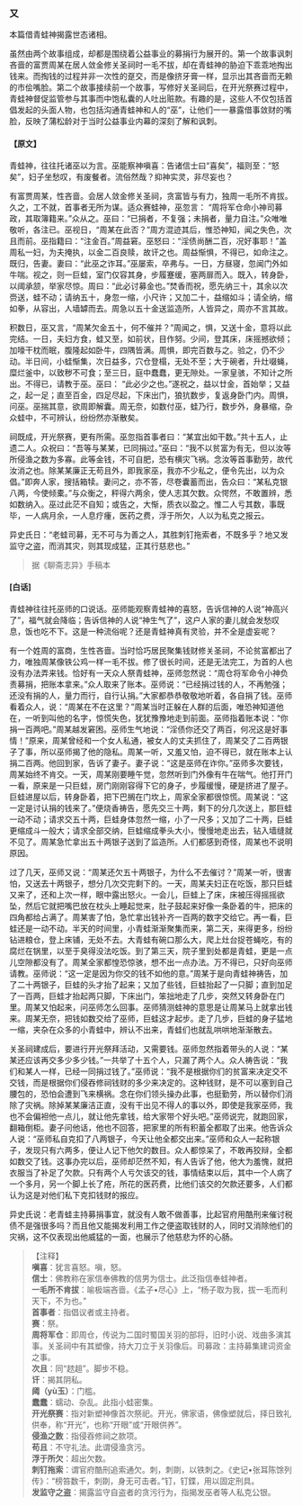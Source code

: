 <script type="text/javascript">
    var head = document.getElementsByTagName('head')[0];
    cssURL = '/public/liao.css';
    linkTag = document.createElement('link');
    linkTag.href = cssURL;
    linkTag.setAttribute('type','text/css');
    linkTag.setAttribute('rel','stylesheet');
    head.appendChild(linkTag);
</script>
### 又

本篇借青蛙神揭露世态诸相。

虽然由两个故事组成，却都是围绕着公益事业的募捐行为展开的。第一个故事讽刺吝啬的富贾周某在居人敛金修关圣祠时一毛不拔，却在青蛙神的胁迫下乖乖地掏出钱来。而掏钱的过程并非一次性的趸交，而是像挤牙膏一样，显示出其吝啬而无赖的市侩嘴脸。第二个故事接续前一个故事，写修好关圣祠后，在开光祭赛过程中，青蛙神督促监管参与其事而中饱私囊的人吐出赃款。有趣的是，这些人不仅包括首倡发起的头面人物，也包括沟通青蛙神和人的“巫”，让他们一一暴露借事敛财的嘴脸，反映了蒲松龄对于当时公益事业内幕的深刻了解和讽刺。

#### 【原文】
<section>
青蛙神，往往托诸巫以为言。巫能察神嗔喜：告诸信士曰“喜矣”，福则至：“怒矣”，妇子坐愁叹，有废餐者。流俗然哉？抑神实灵，非尽妄也？

有富贾周某，性吝啬。会居人敛金修关圣祠，贪富皆与有力，独周一毛所不肯拔。久之，工不就，首事者无所为谋。适众赛蛙神，巫忽言：
“周将军仓命小神司募政，其取簿籍来。”众从之。巫曰：“已捐者，不复强；未捐者，量力自注。”众唯唯敬听，各注已。巫视日，“周某在此否？”周方混迹其后，惟恐神知，闻之失色，次且而前。巫指籍曰：“注金百。”周益窘。巫怒曰：“淫债尚酬二百，况好事耶！”盖周私一妇，为夫掩执，以金二百良赎，故讦之也。周益惭惧，不得已，如命注之。既归，告妻。妻曰：“此巫之诈耳。”巫屡索，卒弗与。一日，方昼寝，忽闻门外如牛喘。视之，则一巨蛙，室门仅容其身，步履蹇缓，塞两扉而入。既入，转身卧，以阈承颔，举家尽惊。周曰：“此必讨募金也。”焚香而祝，愿先纳三十，其余以次赍送，蛙不动；请纳五十，身忽一缩，小尺许；又加二十，益缩如斗；请全纳，缩如拳，从容出，人墙罅而去。周急以五十金送监造所，人皆异之，周亦不言其故。

积数日，巫又言，“周某欠金五十，何不催并？”周闻之，惧，又送十金，意将以此完结。一日，夫妇方食，蛙又至，如前状，目作努。少间，登其床，床摇撼欲倾；加嚎干枕而眠，腹隆起如卧牛，四隅皆满。周惧，即完百数与之。验之，仍不少动。半日间，小蛙惭集，次日益多，穴仓登榻，无处不至；大于碗者，升灶啜蝇，糜烂釜中，以致秽不可食；至三日，庭中蠢蠢，更无隙处。一家皇骇，不知计之所出。不得已，请教于巫。巫曰：
“此必少之也。”遂祝之，益以廿金，首始举；又益之，起一足；直至百金，四足尽起，下床出门，狼犺数步，复返身卧门内。周惧，问巫。巫揣其意，欲周即解囊。周无奈，如数付巫，蛙乃行，数步外，身暴缩，杂众蛙中，不可辨认，纷纷然亦渐散矣。

祠既成，开光祭赛，更有所需。巫忽指首事者曰：“某宜出如干数。”共十五人，止遗二人。众祝曰：“吾等与某某，已同捐过。”巫曰：“我不以贫富为有无，但以汝等所侵渔之数为多寡。此等金钱，不可自肥，恐有横灾飞祸。念汝等首事勤劳，故代汝消之也。除某某廉正无苟且外，即我家巫，我亦不少私之，便令先出，以为众倡。”即奔人家，搜括箱犊。妻问之，亦不答，尽卷囊蓄而出，告众曰：“某私克银八两，今使倾橐。”与众衡之，秤得六两余，使人志其欠数。众愕然，不敢置辨，悉如数纳入。巫过此茫不自知；或告之，大惭，质衣以盈之。惟二人亏其数，事既毕，一人病月余，一人息疗瘇，医药之费，浮于所欠，人以为私克之报云。

异史氏日：“老蛙司募，无不可与为善之人，其胜刺钉拖索者，不既多乎？地又发监守之盗，而消其灾，则其现成猛，正其行慈悲也。”

</section>

> 据《聊斋志异》手稿本

#### [白话]
<aside>

青蛙神往往托巫师的口说话。巫师能观察青蛙神的喜怒，告诉信神的人说“神高兴了”，福气就会降临；告诉信神的人说“神生气了”，这户人家的妻儿就会发愁叹息，饭也吃不下。这是一种流俗呢？还是青蛙神真有灵验，并不全是虚妄呢？

有一个姓周的富商，生性吝啬。当时恰巧居民聚集钱财修关圣祠，不论贫富都出了力，唯独周某像铁公鸡一样一毛不拔。修了很长时间，还是无法完工，为首的人也没有办法弄来钱。恰好有一天众人祭青蛙神，巫师忽然说：“周仓将军命令小神负责募捐，把账本拿来。”众人取来了账本。巫师说：“已经捐过钱的人，不再勉强；还没有捐的人，量力而行，自行认捐。”大家都恭恭敬敬地听着，各自捐了钱。巫师看着众人，说：“周某在不在这里？”周某当时正躲在人群的后面，唯恐神知道他在，一听到叫他的名字，惊慌失色，犹犹豫豫地走到前面。巫师指着账本说：“你捐一百两吧。”周某越发窘困。巫师生气地说：“淫债你还交了两百，何况这是好事情！”原来，周某曾经和一个女人私通，被女人的丈夫抓住了，周某交了二百两银子了事，所以巫师揭了他的隐私。周某一听，又羞又怕，迫不得已，就在账本上认捐二百两。他回到家，告诉了妻子。妻子说：“这是巫师在诈你。”巫师多次要钱，周某始终不肯交。一天，周某刚要睡午觉，忽然听到门外像有牛在喘气。他打开门一看，原来是一只巨蛙，房门刚刚容得下它的身子，步履缓慢，硬是挤进了屋子。巨蛙进屋以后，转身卧着，把下巴搁在门坎上，周家全家都很惊慌。周某说：“这一定是讨认捐的钱来了。”便烧香祷告，愿先交三十两，剩下的分几次送上，那巨蛙一动不动；请求交五十两，巨蛙身体忽然一缩，小了一尺多；又加了二十两，巨蛙更缩成斗一般大；请求全部交纳，巨蛙缩成拳头大小，慢慢地走出去，钻入墙缝就不见了。周某急忙拿出五十两银子送到了监造所。人们都感到奇怪，周某也不说明原因。

过了几天，巫师又说：“周某还欠五十两银子，为什么不去催讨？”周某一听，很害怕，又送去十两银子，想分几次交完剩下的。一天，周某夫妇正在吃饭，那只巨蛙又来了，还和上次一样，眼中露出怒火。一会儿，巨蛙上了床，床被压得摇摇欲坠，然后它就把嘴巴放在枕头上睡起觉来，肚子鼓起来好像一条卧着的牛，把床的四角都给占满了。周某害了怕，急忙拿出钱补齐一百两的数字交给它。再一看，巨蛙还是一动不动。半天的时间里，小青蛙渐渐聚集而来，第二天，来得更多，纷纷钻进粮仓，登上床铺，无处不去。大青蛙有碗口那么大，爬上灶台捉苍蝇吃，有的腐烂在锅里，以至于臭得没法吃饭。到了第三天，院子里到处都是青蛙，更是一点儿空隙都没有了。周某全家都惶恐惊骇，想不出一点办法。万不得已，只好向巫师请教。巫师说：“这一定是因为你交的钱不如他的意。”周某于是向青蛙神祷告，加了二十两银子，巨蛙的头才抬了起来；又加了些钱，巨蛙抬起了一只脚；直到加足了一百两，巨蛙才抬起两只脚，下床出门，笨拙地走了几步，突然又转身卧在门里。周某又怕起来，问巫师怎么回事。巫师猜测蛙神的意思是让周某马上就拿出钱来。周某无奈，把钱如数交给了巫师，巨蛙这才起步。走了几步，巨蛙的身子猛地一缩，夹杂在众多的小青蛙中，辨认不出来，青蛙们也就乱哄哄地渐渐散去。

关圣祠建成后，要进行开光祭拜活动，又需要钱。巫师忽然指着带头的人说：“某某还应该再交多少多少钱。”一共举了十五个人，只漏了两个人。众人祷告说：“我们和某人一样，已经一同捐过钱了。”巫师说：“我不是根据你们的贫富来决定交不交钱，而是根据你们侵吞修祠钱财的多少来决定的。这种钱财，是不可以塞到自己腰包的，恐怕会遭到飞来横祸。念在你们领头操办此事，也挺勤劳，所以替你们消除了灾祸。除掉某某廉洁正直，没有干出见不得人的事以外，即使是我家巫师，我也不会偏袒他一点儿，就让他先拿钱，给大家带个好头吧。”巫师说完，就跑回家，翻箱倒柜。妻子问他话，他也不回答，把家里的所有积蓄全都取了出来。他告诉众人说：“巫师私自克扣了八两银子，今天让他全都交出来。”巫师和众人一起称银子，发现只有六两多，便让人记下他欠的数目。众人都惊呆了，不敢再狡辩，全都如数交了钱。这事办完以后，巫师却茫然不知，有人告诉了他，他大为羞愧，就把衣服当了补足了欠款。只有两个人亏欠该交的钱，事情结束以后，其中一个人病了一个多月，另一个脚上长了疮，所花的医药费，比他们该交的欠款还要多，人们都认为这是对他们私下克扣钱财的报应。

异史氏说：老青蛙主持募捐事宜，就没有人敢不做善事，比起官府用酷刑来催讨税债不是强很多吗？而且他又能揭发利用工作之便盗取钱财的人，同时又消除他们的灾祸，这不仅表现出他威猛的一面，也展示了他慈悲为怀的心肠。

</aside>

> 【注释】  
<b>嗔喜</b>：犹言喜怒。嗔，怒。  
<b>信士</b>：佛教称在家信奉佛教的信男为信士。此泛指信奉蛙神者。  
<b>一毛所不肯拔</b>：喻极端吝啬。《孟子•尽心》上，“杨子取为我，拔一毛而利天下，不为也。”  
<b>首事者</b>：指倡议者或主持者。  
<b>赛</b>：祭。  
<b>周将军仓</b>：即周仓，传说为二国时蜀国关羽的部将，旧时小说、戏曲多演其事。关圣祠中有其塑像，持大刀立于关羽像后。司募政：主持募集建词资金之事。  
<b>次且</b>：同“趑趄”。脚步不稳。  
<b>讦</b>：揭其阴私。  
<b>阈（yù玉）</b>：门槛。  
<b>蠢蠢</b>：蠕动、杂乱。此指小蛙密集。  
<b>开光祭赛</b>：指对新塑神像首次祭祀。开光，佛家语，佛像塑就后，择日致礼供奉，称“开光”，也称“开眼”或“开眼供养”。  
<b>侵渔之数</b>：指侵吞修祠之款项。  
<b>苟且</b>：不守礼法。此谓侵渔贪污。  
<b>浮于所欠</b>：超出欠数。  
<b>刺钉拖索</b>：谓官府酷刑追索通欠。刺，刺剟，以铁刺之。《史记•张耳陈馀列传》：“榜笞数千，刺剟，身无可击者。”钉，钉鍱，用以固定刑具。  
<b>发监守之盗</b>：揭露监守自盗者的贪污行为，指揭发巫者等人私克公银。  
